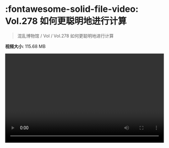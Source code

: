 # :fontawesome-solid-file-video: Vol.278 如何更聪明地进行计算

> 混乱博物馆 / Vol / Vol.278 如何更聪明地进行计算

**视频大小**: 115.68 MB

<video id="V-318b8bb32908b0d98901e2f7f3ac6cac" width="512" height="288" preload="none" playsinline webkit-playsinline></video>